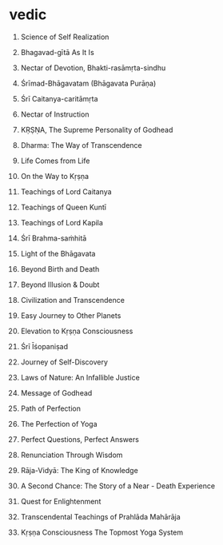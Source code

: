 # vedic
1. Science of Self Realization
2. Bhagavad-gītā As It Is
3. Nectar of Devotion, Bhakti-rasāmṛta-sindhu
3. Śrīmad-Bhāgavatam (Bhāgavata Purāṇa)
4. Śrī Caitanya-caritāmṛta


1. Nectar of Instruction
2. KṚṢṆA, The Supreme Personality of Godhead
3. Dharma: The Way of Transcendence
4. Life Comes from Life
5. On the Way to Kṛṣṇa
6. Teachings of Lord Caitanya
7. Teachings of Queen Kuntī
8. Teachings of Lord Kapila
9. Śrī Brahma-saṁhitā
10. Light of the Bhāgavata
11. Beyond Birth and Death
12. Beyond Illusion & Doubt
13. Civilization and Transcendence
14. Easy Journey to Other Planets
15. Elevation to Kṛṣṇa Consciousness
16. Śrī Īśopaniṣad
17. Journey of Self-Discovery
18. Laws of Nature: An Infallible Justice
19. Message of Godhead
20. Path of Perfection
21. The Perfection of Yoga
22. Perfect Questions, Perfect Answers
23. Renunciation Through Wisdom
24. Rāja-Vidyā: The King of Knowledge
25. A Second Chance: The Story of a Near - Death Experience
26. Quest for Enlightenment
27. Transcendental Teachings of Prahlāda Mahārāja
28. Kṛṣṇa Consciousness The Topmost Yoga System
